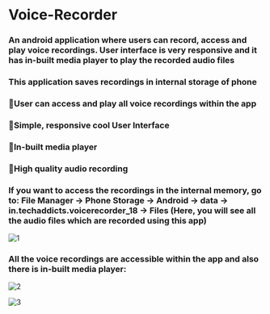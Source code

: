 # Voice-Recorder
### An android application where users can record, access and play voice recordings. User interface is very responsive and it has in-built media player to play the recorded audio files

### This application saves recordings in internal storage of phone
### 🔰User can access and play all voice recordings within the app
### 🔰Simple, responsive cool User Interface
### 🔰In-built media player
### 🔰High quality audio recording
### If you want to access the recordings in the internal memory, go to: File Manager -> Phone Storage -> Android -> data -> in.techaddicts.voicerecorder_18 -> Files (Here, you will see all the audio files which are recorded using this app)

![1](https://user-images.githubusercontent.com/44981613/89562585-d1a0d200-d837-11ea-84da-a81201bafbad.jpg)

### All the voice recordings are accessible within the app and also there is in-built media player:
![2](https://user-images.githubusercontent.com/44981613/89562607-d8c7e000-d837-11ea-8a1d-80ec9928e634.jpg)

![3](https://user-images.githubusercontent.com/44981613/89562619-debdc100-d837-11ea-9c31-405e30c335e6.jpg)
